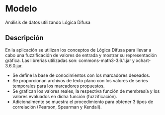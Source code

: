 # Modelo
Análisis de datos utilizando Lógica Difusa

## Descripción

En la aplicación se utilizan los conceptos de Lógica Difusa para llevar a cabo una fuzzificación de valores de entrada y mostrar su representación gráfica. Las librerias utilizadas son: commons-math3-3.6.1.jar y xchart-3.6.0.jar.

* Se define la base de conocimientos con los marcadores deseados.
* Se proporcionan archivos de texto plano con los valores de series temporales para los marcadores propuestos.
* Se grafican los valores reales, la respectiva función de membresía y los valores evaluados en dicha función (fuzzificación).
* Adicionalmente se muestra el procedimiento para obtener 3 tipos de correlación (Pearson, Spearman y Kendall).
